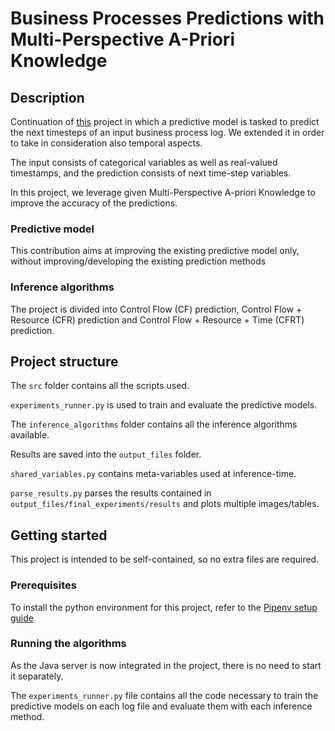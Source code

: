 # Business Processes Predictions with Multi-Perspective A-Priori Knowledge

## Description
Continuation of [this](https://github.com/kaurjvpld/Incremental-Predictive-Monitoring-of-Business-Processes-with-A-priori-knowledge) project in which a predictive model is tasked to predict the next timesteps of an input business process log. We extended it in order to take in consideration also temporal aspects.

The input consists of categorical variables as well as real-valued timestamps, and the prediction consists of next time-step variables.

In this project, we leverage given Multi-Perspective A-priori Knowledge to improve the accuracy of the predictions.

### Predictive model
This contribution aims at improving the existing predictive model only, without improving/developing the existing prediction methods

### Inference algorithms
The project is divided into Control Flow (CF) prediction, Control Flow + Resource (CFR) prediction and Control Flow + Resource + Time (CFRT) prediction.

## Project structure

The ```src``` folder contains all the scripts used.

```experiments_runner.py``` is used to train and evaluate the predictive models.

The ```inference_algorithms``` folder contains all the inference algorithms available.

Results are saved into the ```output_files``` folder.

```shared_variables.py``` contains meta-variables used at inference-time.

```parse_results.py``` parses the results contained in ```output_files/final_experiments/results``` and plots multiple images/tables.

## Getting started
This project is intended to be self-contained, so no extra files are required.

### Prerequisites
To install the python environment for this project, refer to the [Pipenv setup guide](https://pipenv.readthedocs.io/en/latest/basics/)

### Running the algorithms
As the Java server is now integrated in the project, there is no need to start it separately.

The ```experiments_runner.py``` file contains all the code necessary to train the predictive models on each log file and evaluate them with each inference method.
